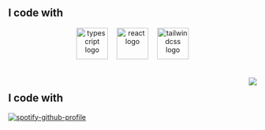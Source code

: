 
###
<h2 align="left">I code with</h2>
<div align="center">
  <img src="https://cdn.jsdelivr.net/gh/devicons/devicon/icons/typescript/typescript-original.svg" height="64" alt="typescript logo"  />
  <img width="10" />
  <img src="https://cdn.jsdelivr.net/gh/devicons/devicon/icons/react/react-original.svg" height="64" alt="react logo"  />
  <img width="10" />
  <img src="https://cdn.simpleicons.org/tailwindcss/06B6D4" height="64" alt="tailwindcss logo"  />
</div>
<br>
<br>
<img align="right" src="https://profile-counter.glitch.me/samiLiebre/count.svg?"  />

###
<h2 align="left">I code with</h2>

[![spotify-github-profile](https://spotify-github-profile.kittinanx.com/api/view?uid=3177echmszhxndybnf7errx7vrem&cover_image=true&theme=novatorem&show_offline=false&background_color=121212&interchange=false&bar_color=53b14f&bar_color_cover=false)](https://github.com/kittinan/spotify-github-profile)
